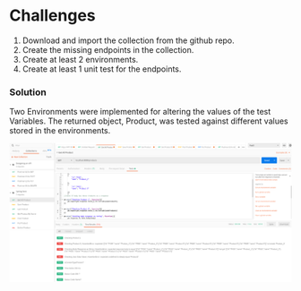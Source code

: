 # Challenges
1) Download and import the collection from the github repo.
2) Create the missing endpoints in the collection.
3) Create at least 2 environments.
4) Create at least 1 unit test for the endpoints.

### Solution
Two Environments were implemented for altering the values of the test Variables. 
The returned object, Product, was tested against different values stored in the environments. 

![alt text](https://github.com/globant-scalable-platforms/bootcamp-java-spring-may-2019/blob/VictorMartinez_Week2_Bootcam/Week2/VictorMartinez/AuxFiles/PostManTest.png?raw=true)

